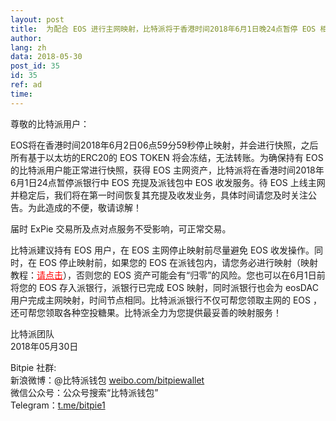 ```yaml
---
layout: post
title:  为配合 EOS 进行主网映射，比特派将于香港时间2018年6月1日晚24点暂停 EOS 相关充提及收发业务
author: 
lang: zh
data: 2018-05-30
post_id: 35
id: 35
ref: ad
time: 
---
```



尊敬的比特派用户：


EOS将在香港时间2018年6月2日06点59分59秒停止映射，并会进行快照，之后所有基于以太坊的ERC20的 EOS TOKEN 将会冻结，无法转账。为确保持有 EOS 的比特派用户能正常进行快照，获得 EOS 主网资产，比特派将在香港时间2018年6月1日24点暂停派银行中 EOS 充提及派钱包中 EOS 收发服务。待 EOS 上线主网并稳定后，我们将在第一时间恢复其充提及收发业务，具体时间请您及时关注公告。为此造成的不便，敬请谅解！


届时 ExPie 交易所及点对点服务不受影响，可正常交易。


比特派建议持有 EOS 用户，在 EOS 主网停止映射前尽量避免 EOS 收发操作。同时，在 EOS 停止映射前，如果您的 EOS 在派钱包内，请您务必进行映射（映射教程：<a href="http://docs.bitpie.com/zh_CN/latest/commonContract/index.html#eos-register" target="_blank" style="color:red">请点击</a>），否则您的 EOS 资产可能会有“归零”的风险。您也可以在6月1日前将您的 EOS 存入派银行，派银行已完成 EOS 映射，同时派银行也会为 eosDAC 用户完成主网映射，时间节点相同。比特派派银行不仅可帮您领取主网的 EOS ，还可帮您领取各种空投糖果。比特派全力为您提供最妥善的映射服务！


比特派团队<br/>
2018年05月30日


Bitpie 社群:<br/>
新浪微博：@比特派钱包 <a href="https://weibo.com/bitpiewallet" target="_blank">weibo.com/bitpiewallet</a><br/>
微信公众号：公众号搜索“比特派钱包”<br/>
Telegram：<a href="https://t.me/bitpie1" target="_blank">t.me/bitpie1</a>
